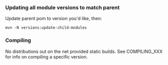 
### Updating all module versions to match parent

Update parent pom to version you'd like, then:

    mvn -N versions:update-child-modules

### Compiling

No distributions out on the net provided static builds.  See COMPILING_XXX for
info on compiling a specific version.
